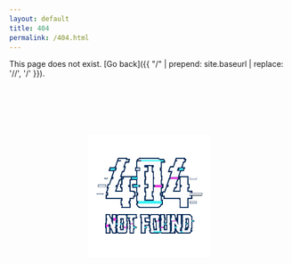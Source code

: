 ```yaml
---
layout: default
title: 404
permalink: /404.html
---
```



This page does not exist. [Go back]({{ "/" | prepend: site.baseurl | replace: '//', '/' }}).

<div align=center>


<div style="margin:20% 0 5% 0"><img src="/assets/404.gif"></div>

